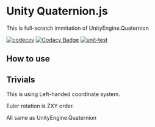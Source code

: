 # Unity Quaternion.js

This is full-scratch immitation of UnityEngine.Quaternion

[![codecov](https://codecov.io/gh/konbraphat51/UnityQuaternionPy/graph/badge.svg?token=B1Q2BY9UP6)](https://codecov.io/gh/konbraphat51/UnityQuaternionPy) [![Codacy Badge](https://app.codacy.com/project/badge/Grade/47beb37864094743ad7bd34b55df5716)](https://app.codacy.com/gh/konbraphat51/UnityQuaternionPy/dashboard?utm_source=gh&utm_medium=referral&utm_content=&utm_campaign=Badge_grade) [![unit-test](https://github.com/konbraphat51/UnityQuaternionPy/actions/workflows/tester.yml/badge.svg)](https://github.com/konbraphat51/UnityQuaternionPy/actions/workflows/tester.yml)

## How to use

## Trivials

This is using Left-handed coordinate system.

Euler rotation is ZXY order.

All same as UnityEngine.Quaternion
